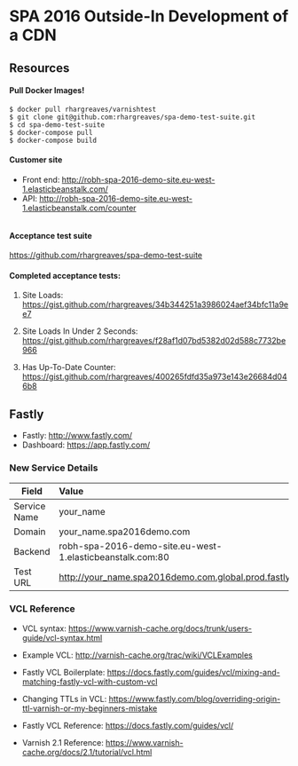 # SPA 2016 Outside-In Development of a CDN

## Resources

#### Pull Docker Images!

```
$ docker pull rhargreaves/varnishtest
$ git clone git@github.com:rhargreaves/spa-demo-test-suite.git
$ cd spa-demo-test-suite
$ docker-compose pull
$ docker-compose build
```

#### Customer site

* Front end: http://robh-spa-2016-demo-site.eu-west-1.elasticbeanstalk.com/
* API: http://robh-spa-2016-demo-site.eu-west-1.elasticbeanstalk.com/counter

######

#### Acceptance test suite

https://github.com/rhargreaves/spa-demo-test-suite

#### Completed acceptance tests:

 1) Site Loads: https://gist.github.com/rhargreaves/34b344251a3986024aef34bfc11a9ee7

 2) Site Loads In Under 2 Seconds: https://gist.github.com/rhargreaves/f28af1d07bd5382d02d588c7732be966

 3) Has Up-To-Date Counter: https://gist.github.com/rhargreaves/400265fdfd35a973e143e26684d046b8

## Fastly

* Fastly: http://www.fastly.com/
* Dashboard: https://app.fastly.com/

### New Service Details

| Field       | Value          |
|-------------|:---------------|
| Service Name   | your_name |
| Domain      | your_name.spa2016demo.com |
| Backend     | robh-spa-2016-demo-site.eu-west-1.elasticbeanstalk.com:80 |
| Test URL    | http://your_name.spa2016demo.com.global.prod.fastly.net |

### VCL Reference

* VCL syntax: https://www.varnish-cache.org/docs/trunk/users-guide/vcl-syntax.html

* Example VCL: http://varnish-cache.org/trac/wiki/VCLExamples

* Fastly VCL Boilerplate: https://docs.fastly.com/guides/vcl/mixing-and-matching-fastly-vcl-with-custom-vcl

* Changing TTLs in VCL: https://www.fastly.com/blog/overriding-origin-ttl-varnish-or-my-beginners-mistake

* Fastly VCL Reference: https://docs.fastly.com/guides/vcl/

* Varnish 2.1 Reference: https://www.varnish-cache.org/docs/2.1/tutorial/vcl.html
